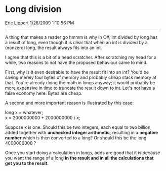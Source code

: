 <div id="page">

# Long division

[Eric Lippert](https://social.msdn.microsoft.com/profile/Eric%20Lippert) 1/28/2009 1:10:56 PM

-----

<div id="content">

<div class="mine">

A thing that makes a reader go hmmm is why in C\#, int divided by long has a result of long, even though it is clear that when an int is divided by a (nonzero) long, the result always fits into an int.

I agree that this is a bit of a head scratcher. After scratching my head for a while, two reasons to not have the proposed behaviour came to mind.

First, why is it even desirable to have the result fit into an int? You'd be saving merely four bytes of memory and probably cheap stack memory at that. You're already doing the math in longs anyway; it would probably be more expensive in time to truncate the result down to int. Let's not have a false economy here. Bytes are cheap.

A second and more important reason is illustrated by this case:

<span class="code"> </span>

long x = whatever;  
x = 2000000000 + 2000000000 / x;

Suppose x is one. Should this be two integers, each equal to two billion, added together with **unchecked integer arithmetic**, resulting in a **negative number** which is then converted to a long? Or should this be the long 4000000000 ?

Once you start doing a calculation in longs, odds are good that it is because you want the range of a long **in the result and in all the calculations that get you to the result**.

</div>

</div>

</div>

